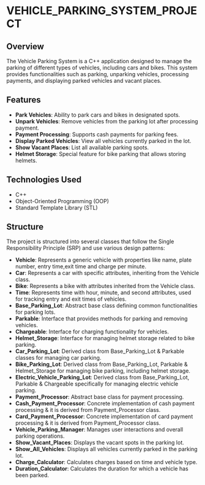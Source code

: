 # VEHICLE_PARKING_SYSTEM_PROJECT 
## Overview
The Vehicle Parking System is a C++ application designed to manage the parking of different types of vehicles, including cars and bikes. This system provides functionalities such as parking, unparking vehicles, processing payments, and displaying parked vehicles and vacant places.

## Features
- **Park Vehicles**: Ability to park cars and bikes in designated spots.
- **Unpark Vehicles**: Remove vehicles from the parking lot after processing payment.
- **Payment Processing**: Supports cash payments for parking fees.
- **Display Parked Vehicles**: View all vehicles currently parked in the lot.
- **Show Vacant Places**: List all available parking spots.
- **Helmet Storage**: Special feature for bike parking that allows storing helmets.

## Technologies Used
- C++
- Object-Oriented Programming (OOP)
- Standard Template Library (STL)
## Structure
The project is structured into several classes that follow the Single Responsibility Principle (SRP) and use various design patterns:

- **Vehicle**: Represents a generic vehicle with properties like name, plate number, entry time,exit time and charge per minute.
- **Car**: Represents a car with specific attributes, inheriting from the Vehicle class.
- **Bike**: Represents a bike with attributes inherited from the Vehicle class.
- **Time**: Represents time with hour, minute, and second attributes, used for tracking entry and exit times of vehicles.
- **Base_Parking_Lot**: Abstract base class defining common functionalities for parking lots.
- **Parkable**: Interface that provides methods for parking and removing vehicles.
- **Chargeable**: Interface for charging functionality for vehicles.
- **Helmet_Storage**: Interface for managing helmet storage related to bike parking.
- **Car_Parking_Lot**: Derived class from Base_Parking_Lot & Parkable classes for managing car parking.
- **Bike_Parking_Lot**: Derived class from Base_Parking_Lot, Parkable & Helmet_Storage for managing bike parking, including helmet storage.
- **Electric_Vehicle_Parking_Lot**: Derived class from Base_Parking_Lot, Parkable & Chargeable specifically for managing electric vehicle parking.
- **Payment_Processor**: Abstract base class for payment processing.
- **Cash_Payment_Processor**: Concrete implementation of cash payment processing & it is derived from Payment_Processor class.
- **Card_Payment_Processor**: Concrete implementation of card payment processing & it is derived from Payment_Processor class.
- **Vehicle_Parking_Manager**: Manages user interactions and overall parking operations.
- **Show_Vacant_Places**: Displays the vacant spots in the parking lot.
- **Show_All_Vehicles**: Displays all vehicles currently parked in the parking lot.
- **Charge_Calculator**: Calculates charges based on time and vehicle type.
- **Duration_Calculator**: Calculates the duration for which a vehicle has been parked.
